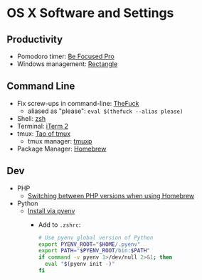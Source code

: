 # OS X Software and Settings

## Productivity

* Pomodoro timer: [Be Focused Pro](https://apps.apple.com/us/app/be-focused-pro-focus-timer/id961632517)
* Windows management: [Rectangle](https://rectangleapp.com/)

## Command Line

* Fix screw-ups in command-line: [TheFuck](https://github.com/nvbn/thefuck)
  * aliased as "please": `eval $(thefuck --alias please)`
* Shell: [zsh](../CommandLine/zsh.md)
* Terminal: [iTerm 2](https://www.iterm2.com/)
* tmux: [Tao of tmux](https://leanpub.com/the-tao-of-tmux/read)
  * tmux manager: [tmuxp](http://tmuxp.git-pull.com/en/latest/about.html)
* Package Manager: [Homebrew](https://brew.sh/)

## Dev

* PHP
  * [Switching between PHP versions when using Homebrew](https://localheinz.com/articles/2020/05/05/switching-php-versions-when-using-homebrew/)
* Python
  * [Install via pyenv](https://opensource.com/article/19/5/python-3-default-mac#what-to-do)
    * Add to `.zshrc`:

      ```zsh
      # Use pyenv global version of Python
      export PYENV_ROOT="$HOME/.pyenv"
      export PATH="$PYENV_ROOT/bin:$PATH"
      if command -v pyenv 1>/dev/null 2>&1; then
        eval "$(pyenv init -)"
      fi
      ```
  
